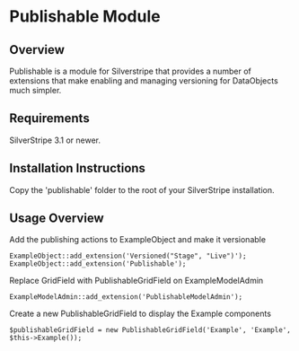 # Publishable Module

## Overview

Publishable is a module for Silverstripe that provides a number of extensions that make enabling and managing versioning for DataObjects much simpler.

## Requirements

SilverStripe 3.1 or newer.

## Installation Instructions

Copy the 'publishable' folder to the root of your SilverStripe installation.

## Usage Overview

Add the publishing actions to ExampleObject and make it versionable

	ExampleObject::add_extension('Versioned("Stage", "Live")');
	ExampleObject::add_extension('Publishable');

Replace GridField with PublishableGridField on ExampleModelAdmin

	ExampleModelAdmin::add_extension('PublishableModelAdmin');

Create a new PublishableGridField to display the Example components

	$publishableGridField = new PublishableGridField('Example', 'Example', $this->Example());